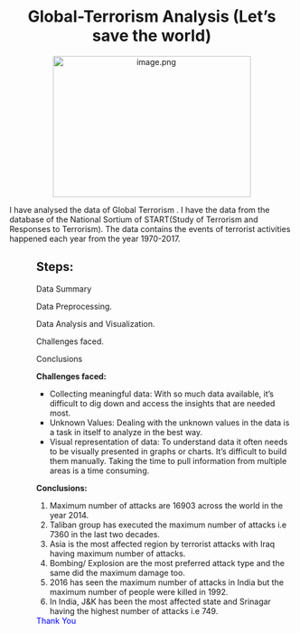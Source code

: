 <h1 align="center">Global-Terrorism Analysis (Let’s save the world)</h1>
<p align="center"> 
<img src=https://media.giphy.com/media/l0HlCjhxMSf6OEX96/giphy.gif alt="image.png" width="350px" height="250px">
  </p>
<p>I have analysed the data of Global Terrorism . I have the data from the database of the National Sortium of START(Study of Terrorism and Responses to Terrorism).
The data contains the events of terrorist activities happened each year from the year 1970-2017.</p>
<ul>
<ul>
 <h2> Steps: </h2> 
<p>Data Summary</p>
<p>Data Preprocessing.</p>
<p>Data Analysis and Visualization.</p>
<p>Challenges faced.</p>
<p>Conclusions</p>
  
  
<b>Challenges faced:</b>
<ul>
<li>Collecting meaningful data: With so much data available, it’s difficult to dig down and access the insights that are needed most.</li>
<li> Unknown Values: Dealing with the unknown values in the data is a task in itself to analyze in the best way. </li>
<li> Visual representation of data: To understand data it often needs to be visually presented in graphs or charts. It’s difficult to build them manually.
  Taking the time to pull information from multiple areas is a time consuming. </li>
  </ul></p>
 <b>Conclusions:</b>
  <ol>
<li>Maximum number of attacks are 16903 across the world in the year 2014.</li> 
<li>Taliban group has executed the maximum number of attacks i.e 7360 in the last two decades.</li> 
<li>Asia is the most affected region by terrorist attacks with Iraq having maximum number of attacks.</li>
<li>Bombing/ Explosion are the most preferred attack type and the same did the maximum damage too. </li>
<li>2016 has seen the maximum number of attacks in India but the maximum number of people were killed in 1992.</li> 
<li>In India, J&K has been the most affected state and Srinagar having the highest number of attacks i.e 749.</li>
  </ol>
  <div style="color: blue;"> Thank You</div>
